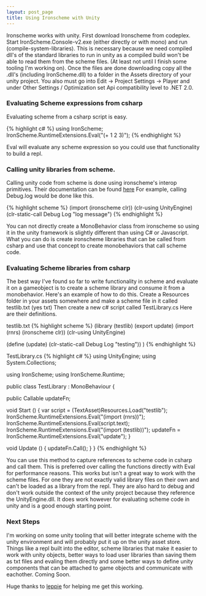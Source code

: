 ```yaml
---
layout: post_page
title: Using Ironscheme with Unity
---
```


Ironscheme works with unity. First download Ironscheme from codeplex. Start IronScheme.Console-v2.exe (either directly or with mono) and run (compile-system-libraries). This is necessary because we need compiled dll's of the standard libraries to run in unity as a compiled build won't be able to read them from the scheme files. (At least not until I finish some tooling I'm working on). Once the files are done downloading copy all the .dll's (including IronScheme.dll) to a folder in the Assets directory of your unity project. You also must go into Edit -> Project Settings -> Player and under Other Settings / Optimization set Api compatibility level to .NET 2.0.

### Evaluating Scheme expressions from csharp

Evaluating scheme from a csharp script is easy.

{% highlight c# %}
using IronScheme;
IronScheme.RuntimeExtensions.Eval("(+ 1 2 3)");
{% endhighlight %}

Eval will evaluate any scheme expression so you could use that functionality to build a repl.

### Calling unity libraries from scheme.

Calling unity code from scheme is done using ironscheme's interop primitives. Their documentation can be found [here](http://ironscheme.codeplex.com/wikipage?title=clr-syntax&referringTitle=Documentation) For example, calling Debug.log would be done like this.

{% highlight scheme %}
(import (ironscheme clr))
(clr-using UnityEngine)
(clr-static-call Debug Log "log message")
{% endhighlight %}

You can not directly create a MonoBehavior class from ironscheme so using it in the unity framework is slightly different than using C# or Javascript. What  you can do is create ironscheme libraries that can be called from csharp and use that concept to create monobehaviors that call scheme code.

### Evaluating Scheme libraries from csharp

The best way I've found so far to write functionality in scheme and evaluate it on a gameobject is to create a scheme library and consume it from a monobehavior. Here's an example of how to do this. Create a Resources folder in your assets somewhere and make a scheme file in it called testlib.txt (yes txt) Then create a new c# script called TestLibrary.cs Here are their definitions.

testlib.txt
{% highlight scheme %}
(library (testlib)
(export update)
(import (rnrs)
        (ironscheme clr))
(clr-using UnityEngine)

(define (update)
  (clr-static-call Debug Log "testing"))
)
{% endhighlight %}

TestLibrary.cs
{% highlight c# %}
using UnityEngine;
using System.Collections;

using IronScheme;
using IronScheme.Runtime;

public class TestLibrary : MonoBehaviour {
	
  public Callable updateFn;
	
  void Start () {
    var script = (TextAsset)Resources.Load("testlib");
    IronScheme.RuntimeExtensions.Eval("(import (rnrs))");
    IronScheme.RuntimeExtensions.Eval(script.text);
    IronScheme.RuntimeExtensions.Eval("(import (testlib))");
    updateFn = IronScheme.RuntimeExtensions.Eval<Callable>("update");
  }
	
  void Update () {
    updateFn.Call();
  }
}
{% endhighlight %}


You can use this method to capture references to scheme code in csharp and call them. This is preferred over calling the functions directly with Eval for performance reasons. This works but isn't a great way to work with the scheme files. For one they are not exactly valid library files on their own and can't be loaded as a library from the repl. They are also hard to debug and don't work outside the context of the unity project because they reference the UnityEngine.dll. It does work however for evaluating scheme code in unity and is a good enough starting point.

### Next Steps

I'm working on some unity tooling that will better integrate scheme with the unity environment and will probably put it up on the unity asset store. Things like a repl built into the editor, scheme libraries that make it easier to work with unity objects, better ways to load user libraries than saving them as txt files and evaling them directly and some better ways to define unity components that can be attached to game objects and communicate with eachother. Coming Soon.

Huge thanks to [leppie](https://twitter.com/leppie) for helping me get this working.
